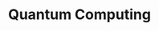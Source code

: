 ---
title: Quantum Computing
time_start: 2023-03-02T19:00:00.000Z
time_close: ""
week_number: 6
credit:
  - George
featured: true
slides: Week 06_ Quantum Computing.pdf
recording: https://www.youtube.com/watch?v=yPnFldG5o_8
tags:
  - Quantum
---